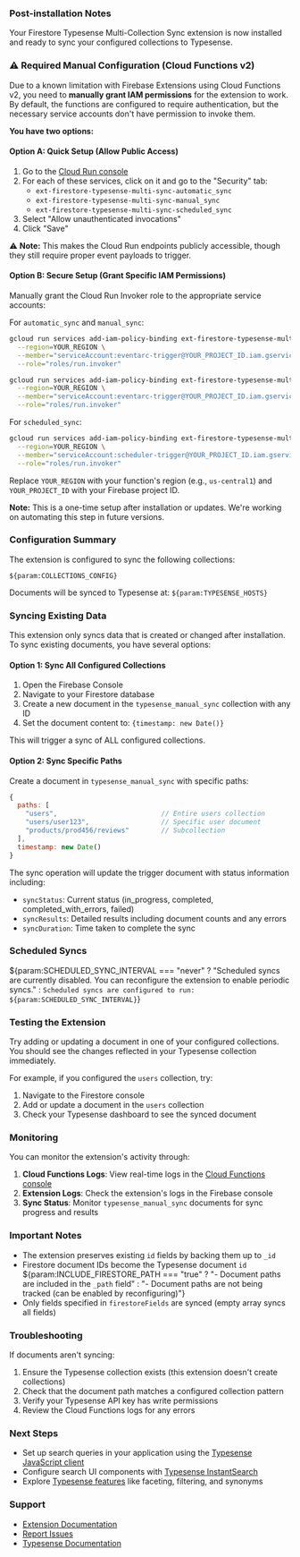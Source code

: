 ### Post-installation Notes

Your Firestore Typesense Multi-Collection Sync extension is now installed and ready to sync your configured collections
to Typesense.

### ⚠️ Required Manual Configuration (Cloud Functions v2)

Due to a known limitation with Firebase Extensions using Cloud Functions v2, you need to **manually grant IAM permissions** for the extension to work. By default, the functions are configured to require authentication, but the necessary service accounts don't have permission to invoke them.

**You have two options:**

#### Option A: Quick Setup (Allow Public Access)
1. Go to the [Cloud Run console](https://console.cloud.google.com/run)
2. For each of these services, click on it and go to the "Security" tab:
   - `ext-firestore-typesense-multi-sync-automatic_sync`
   - `ext-firestore-typesense-multi-sync-manual_sync`
   - `ext-firestore-typesense-multi-sync-scheduled_sync`
3. Select "Allow unauthenticated invocations"
4. Click "Save"

⚠️ **Note:** This makes the Cloud Run endpoints publicly accessible, though they still require proper event payloads to trigger.

#### Option B: Secure Setup (Grant Specific IAM Permissions)
Manually grant the Cloud Run Invoker role to the appropriate service accounts:

For `automatic_sync` and `manual_sync`:
```bash
gcloud run services add-iam-policy-binding ext-firestore-typesense-multi-sync-automatic_sync \
  --region=YOUR_REGION \
  --member="serviceAccount:eventarc-trigger@YOUR_PROJECT_ID.iam.gserviceaccount.com" \
  --role="roles/run.invoker"

gcloud run services add-iam-policy-binding ext-firestore-typesense-multi-sync-manual_sync \
  --region=YOUR_REGION \
  --member="serviceAccount:eventarc-trigger@YOUR_PROJECT_ID.iam.gserviceaccount.com" \
  --role="roles/run.invoker"
```

For `scheduled_sync`:
```bash
gcloud run services add-iam-policy-binding ext-firestore-typesense-multi-sync-scheduled_sync \
  --region=YOUR_REGION \
  --member="serviceAccount:scheduler-trigger@YOUR_PROJECT_ID.iam.gserviceaccount.com" \
  --role="roles/run.invoker"
```

Replace `YOUR_REGION` with your function's region (e.g., `us-central1`) and `YOUR_PROJECT_ID` with your Firebase project ID.

**Note:** This is a one-time setup after installation or updates. We're working on automating this step in future versions.

### Configuration Summary

The extension is configured to sync the following collections:
```
${param:COLLECTIONS_CONFIG}
```

Documents will be synced to Typesense at: `${param:TYPESENSE_HOSTS}`

### Syncing Existing Data

This extension only syncs data that is created or changed after installation. To sync existing documents, you have
several options:

#### Option 1: Sync All Configured Collections
1. Open the Firebase Console
2. Navigate to your Firestore database
3. Create a new document in the `typesense_manual_sync` collection with any ID
4. Set the document content to: `{timestamp: new Date()}`

This will trigger a sync of ALL configured collections.

#### Option 2: Sync Specific Paths
Create a document in `typesense_manual_sync` with specific paths:
```javascript
{
  paths: [
    "users",                          // Entire users collection
    "users/user123",                  // Specific user document
    "products/prod456/reviews"        // Subcollection
  ],
  timestamp: new Date()
}
```

The sync operation will update the trigger document with status information including:
- `syncStatus`: Current status (in_progress, completed, completed_with_errors, failed)
- `syncResults`: Detailed results including document counts and any errors
- `syncDuration`: Time taken to complete the sync

### Scheduled Syncs

${param:SCHEDULED_SYNC_INTERVAL === "never"
  ? "Scheduled syncs are currently disabled. You can reconfigure the extension to enable periodic syncs."
  : `Scheduled syncs are configured to run: ${param:SCHEDULED_SYNC_INTERVAL}`}

### Testing the Extension

Try adding or updating a document in one of your configured collections. You should see the changes reflected in your
Typesense collection immediately.

For example, if you configured the `users` collection, try:
1. Navigate to the Firestore console
2. Add or update a document in the `users` collection
3. Check your Typesense dashboard to see the synced document

### Monitoring

You can monitor the extension's activity through:

1. **Cloud Functions Logs**: View real-time logs in the [Cloud Functions console](https://console.cloud.google.com/functions)
2. **Extension Logs**: Check the extension's logs in the Firebase console
3. **Sync Status**: Monitor `typesense_manual_sync` documents for sync progress and results

### Important Notes

- The extension preserves existing `id` fields by backing them up to `_id`
- Firestore document IDs become the Typesense document `id`
${param:INCLUDE_FIRESTORE_PATH === "true"
  ? "- Document paths are included in the `_path` field"
  : "- Document paths are not being tracked (can be enabled by reconfiguring)"}
- Only fields specified in `firestoreFields` are synced (empty array syncs all fields)

### Troubleshooting

If documents aren't syncing:
1. Ensure the Typesense collection exists (this extension doesn't create collections)
2. Check that the document path matches a configured collection pattern
3. Verify your Typesense API key has write permissions
4. Review the Cloud Functions logs for any errors

### Next Steps

- Set up search queries in your application using the [Typesense JavaScript client](https://github.com/typesense/typesense-js)
- Configure search UI components with [Typesense InstantSearch](https://github.com/typesense/typesense-instantsearch-adapter)
- Explore [Typesense features](https://typesense.org/docs/) like faceting, filtering, and synonyms

### Support

- [Extension Documentation](https://github.com/inspect-scope/firestore-typesense-multi-sync)
- [Report Issues](https://github.com/inspect-scope/firestore-typesense-multi-sync/issues)
- [Typesense Documentation](https://typesense.org/docs/)